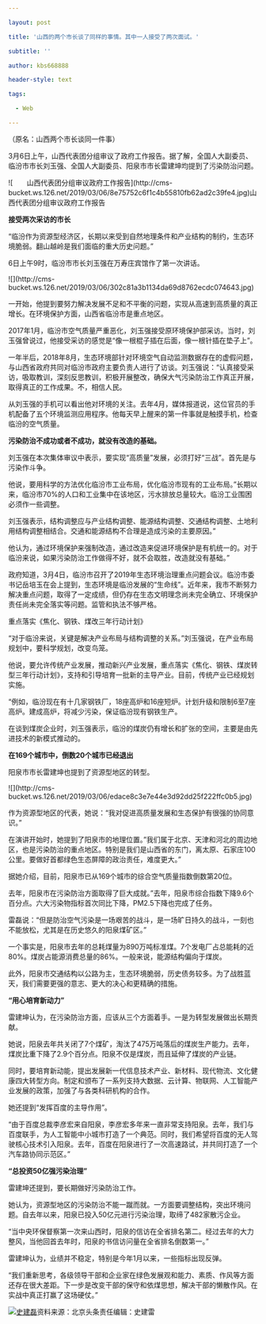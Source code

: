 ---
layout: post
title: '山西的两个市长谈了同样的事情。其中一人接受了两次面试。'
subtitle: ''
author: kbs668888
header-style: text
tags:
  - Web
---
（原名：山西两个市长谈同一件事）

3月6日上午，山西代表团分组审议了政府工作报告。据了解，全国人大副委员、临汾市市长刘玉强、全国人大副委员、阳泉市市长雷建坤均提到了污染防治问题。

![　　山西代表团分组审议政府工作报告](http://cms-
bucket.ws.126.net/2019/03/06/8e75752c6f1c4b55810fb62ad2c39fe4.jpg)山西代表团分组审议政府工作报告

 **接受两次采访的市长**

“临汾作为资源型经济区，长期以来受到自然地理条件和产业结构的制约，生态环境脆弱。翻山越岭是我们面临的重大历史问题。”

6日上午9时，临汾市市长刘玉强在万寿庄宾馆作了第一次讲话。

![](http://cms-
bucket.ws.126.net/2019/03/06/302c81a3b1134da69d8762ecdc074643.jpg)

一开始，他提到要努力解决发展不足和不平衡的问题，实现从高速到高质量的真正增长。在环境保护方面，山西省临汾市是重点地区。

2017年1月，临汾市空气质量严重恶化，刘玉强接受原环境保护部采访。当时，刘玉强曾说过，他接受采访的感觉是“像一根棍子插在后面，像一根针插在垫子上”。

一年半后，2018年8月，生态环境部针对环境空气自动监测数据存在的虚假问题，与山西省政府共同对临汾市政府主要负责人进行了访谈。刘玉强说：“认真接受采访，吸取教训，深刻反思教训，积极开展整改，确保大气污染防治工作真正开展，取得真正的工作成果。不，相信人民。

从刘玉强的手机可以看出他对环境的关注。去年4月，媒体报道说，这位官员的手机配备了五个环境监测应用程序。他每天早上醒来的第一件事就是触摸手机，检查临汾的空气质量。

 **污染防治不成功或者不成功，就没有改造的基础。**

刘玉强在本次集体审议中表示，要实现“高质量”发展，必须打好“三战”。首先是与污染作斗争。

他说，要用科学的方法优化临汾市工业布局，优化临汾市现有的工业布局。”长期以来，临汾市70%的人口和工业集中在该地区，污水排放总量较大。临汾工业围困必须作一些调整。

刘玉强表示，结构调整应与产业结构调整、能源结构调整、交通结构调整、土地利用结构调整相结合。交通和能源结构不合理是造成污染的主要原因。”

他认为，通过环境保护来强制改造，通过改造来促进环境保护是有机统一的。对于临汾来说，如果污染防治工作做得不好，就不会取胜，改造就没有基础。”

政府知道，3月4日，临汾市召开了2019年生态环境治理重点问题会议。临汾市委书记岳培玉在会上提到，生态环境是临汾发展的“生命线”。近年来，我市不断努力解决重点问题，取得了一定成绩，但仍存在生态文明理念尚未完全确立、环境保护责任尚未完全落实等问题。监管和执法不够严格。

重点落实《焦化、钢铁、煤改三年行动计划》

“对于临汾来说，关键是解决产业布局与结构调整的关系。”刘玉强说，在产业布局规划中，要科学规划，改变鸟笼。

他说，要允许传统产业发展，推动新兴产业发展，重点落实《焦化、钢铁、煤炭转型三年行动计划》，支持和引导培育一批新的主导产业。目前，传统产业已经规划实施。

“例如，临汾现在有十几家钢铁厂，18座高炉和16座短炉。计划升级和限制6至7座高炉。建成高炉，将减少污染，保证临汾现有钢铁生产。

在谈到煤炭企业时，刘玉强表示，临汾的煤炭仍有增长和扩张的空间，主要是由先进技术的新模式推动的。

 **在169个城市中，倒数20个城市已经退出**

阳泉市市长雷建坤也提到了资源型地区的转型。

![](http://cms-
bucket.ws.126.net/2019/03/06/edace8c3e7e44e3d92dd25f222ffc0b5.jpg)

作为资源型地区的代表，她说：“我对促进高质量发展和生态保护有很强的协同意识。”

在演讲开始时，她提到了阳泉市的地理位置。”我们属于北京、天津和河北的周边地区，也是污染防治的重点地区。特别是我们是山西省的东门，离太原、石家庄100公里。要做好首都绿色生态屏障的政治责任，难度更大。”

据她介绍，目前，阳泉市已从169个城市的综合空气质量指数倒数第20位。

去年，阳泉市在污染防治方面取得了巨大成就。”去年，阳泉市综合指数下降9.6个百分点。六大污染物指标首次同比下降，PM2.5下降也完成了任务。

雷磊说：“但是防治空气污染是一场艰苦的战斗，是一场旷日持久的战斗，一刻也不能放松，尤其是在历史悠久的阳泉煤矿区。”

一个事实是，阳泉市去年的总耗煤量为890万吨标准煤。7个发电厂占总能耗的近80%。煤炭占能源消费总量的86%。一般来说，能源结构偏向于煤炭。

此外，阳泉市交通结构以公路为主，生态环境脆弱，历史债务较多。为了战胜蓝天，我们需要更强的意志、更大的决心和更精确的措施。

 **“用心培育新动力”**

雷建坤认为，在污染防治方面，应该从三个方面着手。一是为转型发展做出长期贡献。

她说，阳泉去年共关闭了7个煤矿，淘汰了475万吨落后的煤炭生产能力。去年，煤炭比重下降了2.9个百分点。阳泉不仅是煤炭，而且延伸了煤炭的产业链。

同时，要培育新动能，提出发展新一代信息技术产业、新材料、现代物流、文化健康四大转型方向。制定和颁布了一系列支持大数据、云计算、物联网、人工智能产业发展的政策，加强了与各类科研机构的合作。

她还提到“发挥百度的主导作用”。

“由于百度总裁李彦宏来自阳泉，李彦宏多年来一直非常支持阳泉。去年，我们与百度联手，为人工智能中小城市打造了一个典范。同时，我们希望将百度的无人驾驶核心技术引入阳泉。去年，百度在阳泉进行了一次高速路试，并共同打造了一个汽车路协同示范区。”

 **“总投资50亿强污染治理”**

雷建坤还提到，要长期做好污染防治工作。

她认为，资源型地区的污染防治不能一蹴而就。一方面要调整结构，突出环境问题。自去年以来，阳泉已投入50亿元进行污染治理，取缔了482家散污企业。

“当中央环保督察第一次来山西时，阳泉的信访在全省排名第二。经过去年的大力整风，当他回首去年时，阳泉的书信访问量在全省排名倒数第一。”

雷建坤认为，业绩并不稳定，特别是今年1月以来，一些指标出现反弹。

“我们重新思考，各级领导干部和企业家在绿色发展观和能力、素质、作风等方面还存在很大差距。下一步是改变干部的保守和依煤思想，解决干部的懒散作风。在实战中真正打赢了这场硬仗。”

[![史建磊](http://img1.cache.netease.com/cnews/css13/img/end_news.png)](http://news.163.com/)资料来源：北京头条责任编辑：史建雷

